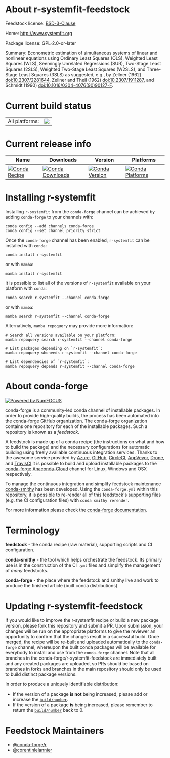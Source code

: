 About r-systemfit-feedstock
===========================

Feedstock license: [BSD-3-Clause](https://github.com/conda-forge/r-systemfit-feedstock/blob/main/LICENSE.txt)

Home: http://www.systemfit.org

Package license: GPL-2.0-or-later

Summary: Econometric estimation of simultaneous systems of linear and nonlinear equations using Ordinary Least Squares (OLS), Weighted Least Squares (WLS), Seemingly Unrelated Regressions (SUR), Two-Stage Least Squares (2SLS), Weighted Two-Stage Least Squares (W2SLS), and Three-Stage Least Squares (3SLS) as suggested, e.g., by Zellner (1962) <doi:10.2307/2281644>, Zellner and Theil (1962) <doi:10.2307/1911287>, and Schmidt (1990) <doi:10.1016/0304-4076(90)90127-F>.

Current build status
====================


<table><tr><td>All platforms:</td>
    <td>
      <a href="https://dev.azure.com/conda-forge/feedstock-builds/_build/latest?definitionId=15514&branchName=main">
        <img src="https://dev.azure.com/conda-forge/feedstock-builds/_apis/build/status/r-systemfit-feedstock?branchName=main">
      </a>
    </td>
  </tr>
</table>

Current release info
====================

| Name | Downloads | Version | Platforms |
| --- | --- | --- | --- |
| [![Conda Recipe](https://img.shields.io/badge/recipe-r--systemfit-green.svg)](https://anaconda.org/conda-forge/r-systemfit) | [![Conda Downloads](https://img.shields.io/conda/dn/conda-forge/r-systemfit.svg)](https://anaconda.org/conda-forge/r-systemfit) | [![Conda Version](https://img.shields.io/conda/vn/conda-forge/r-systemfit.svg)](https://anaconda.org/conda-forge/r-systemfit) | [![Conda Platforms](https://img.shields.io/conda/pn/conda-forge/r-systemfit.svg)](https://anaconda.org/conda-forge/r-systemfit) |

Installing r-systemfit
======================

Installing `r-systemfit` from the `conda-forge` channel can be achieved by adding `conda-forge` to your channels with:

```
conda config --add channels conda-forge
conda config --set channel_priority strict
```

Once the `conda-forge` channel has been enabled, `r-systemfit` can be installed with `conda`:

```
conda install r-systemfit
```

or with `mamba`:

```
mamba install r-systemfit
```

It is possible to list all of the versions of `r-systemfit` available on your platform with `conda`:

```
conda search r-systemfit --channel conda-forge
```

or with `mamba`:

```
mamba search r-systemfit --channel conda-forge
```

Alternatively, `mamba repoquery` may provide more information:

```
# Search all versions available on your platform:
mamba repoquery search r-systemfit --channel conda-forge

# List packages depending on `r-systemfit`:
mamba repoquery whoneeds r-systemfit --channel conda-forge

# List dependencies of `r-systemfit`:
mamba repoquery depends r-systemfit --channel conda-forge
```


About conda-forge
=================

[![Powered by
NumFOCUS](https://img.shields.io/badge/powered%20by-NumFOCUS-orange.svg?style=flat&colorA=E1523D&colorB=007D8A)](https://numfocus.org)

conda-forge is a community-led conda channel of installable packages.
In order to provide high-quality builds, the process has been automated into the
conda-forge GitHub organization. The conda-forge organization contains one repository
for each of the installable packages. Such a repository is known as a *feedstock*.

A feedstock is made up of a conda recipe (the instructions on what and how to build
the package) and the necessary configurations for automatic building using freely
available continuous integration services. Thanks to the awesome service provided by
[Azure](https://azure.microsoft.com/en-us/services/devops/), [GitHub](https://github.com/),
[CircleCI](https://circleci.com/), [AppVeyor](https://www.appveyor.com/),
[Drone](https://cloud.drone.io/welcome), and [TravisCI](https://travis-ci.com/)
it is possible to build and upload installable packages to the
[conda-forge](https://anaconda.org/conda-forge) [Anaconda-Cloud](https://anaconda.org/)
channel for Linux, Windows and OSX respectively.

To manage the continuous integration and simplify feedstock maintenance
[conda-smithy](https://github.com/conda-forge/conda-smithy) has been developed.
Using the ``conda-forge.yml`` within this repository, it is possible to re-render all of
this feedstock's supporting files (e.g. the CI configuration files) with ``conda smithy rerender``.

For more information please check the [conda-forge documentation](https://conda-forge.org/docs/).

Terminology
===========

**feedstock** - the conda recipe (raw material), supporting scripts and CI configuration.

**conda-smithy** - the tool which helps orchestrate the feedstock.
                   Its primary use is in the construction of the CI ``.yml`` files
                   and simplify the management of *many* feedstocks.

**conda-forge** - the place where the feedstock and smithy live and work to
                  produce the finished article (built conda distributions)


Updating r-systemfit-feedstock
==============================

If you would like to improve the r-systemfit recipe or build a new
package version, please fork this repository and submit a PR. Upon submission,
your changes will be run on the appropriate platforms to give the reviewer an
opportunity to confirm that the changes result in a successful build. Once
merged, the recipe will be re-built and uploaded automatically to the
`conda-forge` channel, whereupon the built conda packages will be available for
everybody to install and use from the `conda-forge` channel.
Note that all branches in the conda-forge/r-systemfit-feedstock are
immediately built and any created packages are uploaded, so PRs should be based
on branches in forks and branches in the main repository should only be used to
build distinct package versions.

In order to produce a uniquely identifiable distribution:
 * If the version of a package **is not** being increased, please add or increase
   the [``build/number``](https://docs.conda.io/projects/conda-build/en/latest/resources/define-metadata.html#build-number-and-string).
 * If the version of a package **is** being increased, please remember to return
   the [``build/number``](https://docs.conda.io/projects/conda-build/en/latest/resources/define-metadata.html#build-number-and-string)
   back to 0.

Feedstock Maintainers
=====================

* [@conda-forge/r](https://github.com/conda-forge/r/)
* [@corentinlelannier](https://github.com/corentinlelannier/)

